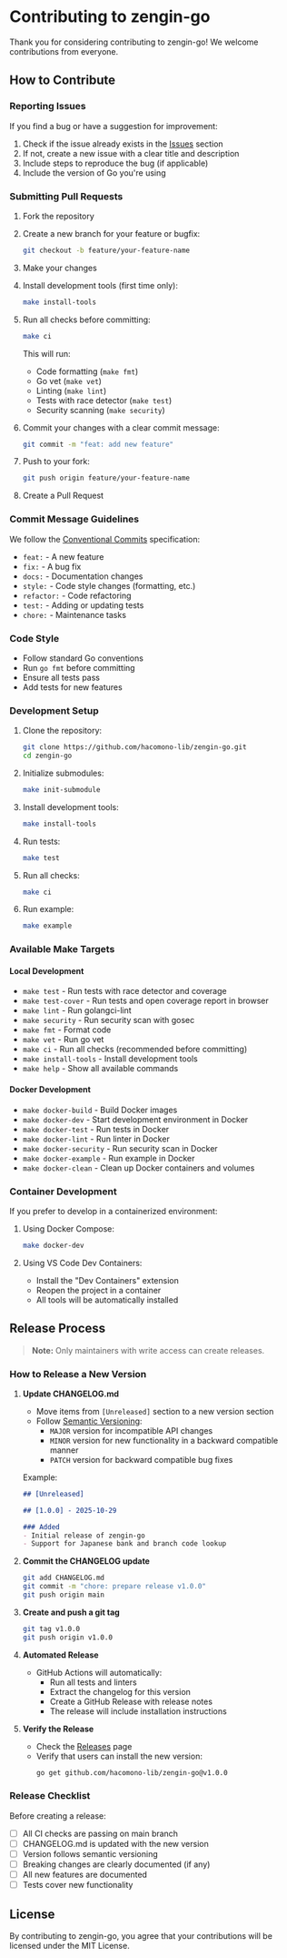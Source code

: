 # Contributing to zengin-go

Thank you for considering contributing to zengin-go! We welcome contributions from everyone.

## How to Contribute

### Reporting Issues

If you find a bug or have a suggestion for improvement:

1. Check if the issue already exists in the [Issues](https://github.com/hacomono-lib/zengin-go/issues) section
2. If not, create a new issue with a clear title and description
3. Include steps to reproduce the bug (if applicable)
4. Include the version of Go you're using

### Submitting Pull Requests

1. Fork the repository
2. Create a new branch for your feature or bugfix:
   ```bash
   git checkout -b feature/your-feature-name
   ```
3. Make your changes
4. Install development tools (first time only):
   ```bash
   make install-tools
   ```
5. Run all checks before committing:
   ```bash
   make ci
   ```
   This will run:
   - Code formatting (`make fmt`)
   - Go vet (`make vet`)
   - Linting (`make lint`)
   - Tests with race detector (`make test`)
   - Security scanning (`make security`)

6. Commit your changes with a clear commit message:
   ```bash
   git commit -m "feat: add new feature"
   ```
7. Push to your fork:
   ```bash
   git push origin feature/your-feature-name
   ```
8. Create a Pull Request

### Commit Message Guidelines

We follow the [Conventional Commits](https://www.conventionalcommits.org/) specification:

- `feat:` - A new feature
- `fix:` - A bug fix
- `docs:` - Documentation changes
- `style:` - Code style changes (formatting, etc.)
- `refactor:` - Code refactoring
- `test:` - Adding or updating tests
- `chore:` - Maintenance tasks

### Code Style

- Follow standard Go conventions
- Run `go fmt` before committing
- Ensure all tests pass
- Add tests for new features

### Development Setup

1. Clone the repository:
   ```bash
   git clone https://github.com/hacomono-lib/zengin-go.git
   cd zengin-go
   ```

2. Initialize submodules:
   ```bash
   make init-submodule
   ```

3. Install development tools:
   ```bash
   make install-tools
   ```

4. Run tests:
   ```bash
   make test
   ```

5. Run all checks:
   ```bash
   make ci
   ```

6. Run example:
   ```bash
   make example
   ```

### Available Make Targets

#### Local Development
- `make test` - Run tests with race detector and coverage
- `make test-cover` - Run tests and open coverage report in browser
- `make lint` - Run golangci-lint
- `make security` - Run security scan with gosec
- `make fmt` - Format code
- `make vet` - Run go vet
- `make ci` - Run all checks (recommended before committing)
- `make install-tools` - Install development tools
- `make help` - Show all available commands

#### Docker Development
- `make docker-build` - Build Docker images
- `make docker-dev` - Start development environment in Docker
- `make docker-test` - Run tests in Docker
- `make docker-lint` - Run linter in Docker
- `make docker-security` - Run security scan in Docker
- `make docker-example` - Run example in Docker
- `make docker-clean` - Clean up Docker containers and volumes

### Container Development

If you prefer to develop in a containerized environment:

1. Using Docker Compose:
   ```bash
   make docker-dev
   ```

2. Using VS Code Dev Containers:
   - Install the "Dev Containers" extension
   - Reopen the project in a container
   - All tools will be automatically installed

## Release Process

> **Note:** Only maintainers with write access can create releases.

### How to Release a New Version

1. **Update CHANGELOG.md**
   - Move items from `[Unreleased]` section to a new version section
   - Follow [Semantic Versioning](https://semver.org/):
     - `MAJOR` version for incompatible API changes
     - `MINOR` version for new functionality in a backward compatible manner
     - `PATCH` version for backward compatible bug fixes
   
   Example:
   ```markdown
   ## [Unreleased]
   
   ## [1.0.0] - 2025-10-29
   
   ### Added
   - Initial release of zengin-go
   - Support for Japanese bank and branch code lookup
   ```

2. **Commit the CHANGELOG update**
   ```bash
   git add CHANGELOG.md
   git commit -m "chore: prepare release v1.0.0"
   git push origin main
   ```

3. **Create and push a git tag**
   ```bash
   git tag v1.0.0
   git push origin v1.0.0
   ```

4. **Automated Release**
   - GitHub Actions will automatically:
     - Run all tests and linters
     - Extract the changelog for this version
     - Create a GitHub Release with release notes
     - The release will include installation instructions

5. **Verify the Release**
   - Check the [Releases](https://github.com/hacomono-lib/zengin-go/releases) page
   - Verify that users can install the new version:
     ```bash
     go get github.com/hacomono-lib/zengin-go@v1.0.0
     ```

### Release Checklist

Before creating a release:

- [ ] All CI checks are passing on main branch
- [ ] CHANGELOG.md is updated with the new version
- [ ] Version follows semantic versioning
- [ ] Breaking changes are clearly documented (if any)
- [ ] All new features are documented
- [ ] Tests cover new functionality

## License

By contributing to zengin-go, you agree that your contributions will be licensed under the MIT License.

